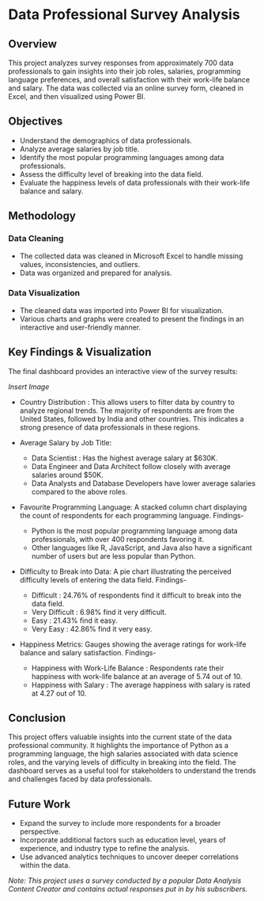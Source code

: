 
# Data Professional Survey Analysis
## Overview
This project analyzes survey responses from approximately 700 data professionals to gain insights into their job roles, salaries, programming language preferences, and overall satisfaction with their work-life balance and salary. The data was collected via an online survey form, cleaned in Excel, and then visualized using Power BI.

## Objectives

- Understand the demographics of data professionals.
- Analyze average salaries by job title.
- Identify the most popular programming languages among data professionals.
- Assess the difficulty level of breaking into the data field.
- Evaluate the happiness levels of data professionals with their work-life balance and salary.

## Methodology
### Data Cleaning
- The collected data was cleaned in Microsoft Excel to handle missing values, inconsistencies, and outliers.
- Data was organized and prepared for analysis.

### Data Visualization
- The cleaned data was imported into Power BI for visualization.
- Various charts and graphs were created to present the findings in an interactive and user-friendly manner.

## Key Findings & Visualization
The final dashboard provides an interactive view of the survey results:

*Insert Image* 

- Country Distribution : This allows users to filter data by country to analyze regional trends. The majority of respondents are from the United States, followed by India and other countries. This indicates a strong presence of data professionals in these regions. 

- Average Salary by Job Title: 
    - Data Scientist : Has the highest average salary at $630K.
    - Data Engineer and Data Architect follow closely with average salaries around $50K.
    - Data Analysts and Database Developers have lower average salaries compared to the above roles.

- Favourite Programming Language: A stacked column chart displaying the count of respondents for each programming language. Findings-
    - Python is the most popular programming language among data professionals, with over 400 respondents favoring it.
    - Other languages like R, JavaScript, and Java also have a significant number of users but are less popular than Python.

- Difficulty to Break into Data: A pie chart illustrating the perceived difficulty levels of entering the data field. Findings-
    - Difficult : 24.76% of respondents find it difficult to break into the data field.
    - Very Difficult : 6.98% find it very difficult.
    - Easy : 21.43% find it easy.
    - Very Easy : 42.86% find it very easy.

- Happiness Metrics: Gauges showing the average ratings for work-life balance and salary satisfaction. Findings-
    - Happiness with Work-Life Balance : Respondents rate their happiness with work-life balance at an average of 5.74 out of 10.
    - Happiness with Salary : The average happiness with salary is rated at 4.27 out of 10.

## Conclusion
This project offers valuable insights into the current state of the data professional community. It highlights the importance of Python as a programming language, the high salaries associated with data science roles, and the varying levels of difficulty in breaking into the field. The dashboard serves as a useful tool for stakeholders to understand the trends and challenges faced by data professionals.

## Future Work
- Expand the survey to include more respondents for a broader perspective.
- Incorporate additional factors such as education level, years of experience, and industry type to refine the analysis.
- Use advanced analytics techniques to uncover deeper correlations within the data.


*Note: This project uses a survey conducted by a popular Data Analysis Content Creator and contains actual responses put in by his subscribers.*
